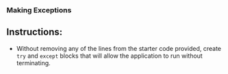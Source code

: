 ### Making Exceptions

## Instructions:

* Without removing any of the lines from the starter code provided, create `try` and `except` blocks that will allow the application to run without terminating.
